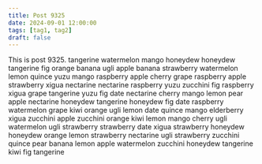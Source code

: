 ```yaml
---
title: Post 9325
date: 2024-09-01 12:00:00
tags: [tag1, tag2]
draft: false
---
```

This is post 9325.
tangerine
watermelon
mango
honeydew
honeydew
tangerine
fig
orange
banana
ugli
apple
banana
strawberry
watermelon
lemon
quince
yuzu
mango
raspberry
apple
cherry
grape
raspberry
apple
strawberry
xigua
nectarine
nectarine
raspberry
yuzu
zucchini
fig
raspberry
xigua
grape
tangerine
yuzu
fig
date
nectarine
cherry
mango
lemon
pear
apple
nectarine
honeydew
tangerine
honeydew
fig
date
raspberry
watermelon
grape
kiwi
orange
ugli
lemon
date
quince
mango
elderberry
xigua
zucchini
apple
zucchini
orange
kiwi
lemon
mango
cherry
ugli
watermelon
ugli
strawberry
strawberry
date
xigua
strawberry
honeydew
honeydew
orange
lemon
strawberry
nectarine
ugli
strawberry
zucchini
quince
pear
banana
lemon
apple
watermelon
zucchini
honeydew
tangerine
kiwi
fig
tangerine
